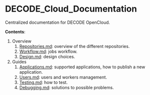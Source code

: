 # DECODE_Cloud_Documentation
Centralized documentation for DECODE OpenCloud.

**Contents**:
1. Overview
   1. [Repositories.md](./1_overview/1_1_Repositories.md): overview of the different repositories.
   2. [Workflow.md](./1_overview/1_2_Workflow.md): jobs workflow.
   3. [Design.md](./1_overview/1_3_Design.md): design choices.
2. Guides
   1. [Applications.md](./2_guides/2_1_Applications.md): supported applications, how to publish a new application.
   2. [Users.md](./2_guides/2_2_Users.md): users and workers management.
   3. [Testing.md](./2_guides/2_3_Testing.md): how to test.
   4. [Debugging.md](./2_guides/2_4_Debugging.md): solutions to possible problems.

